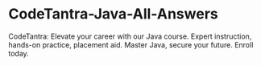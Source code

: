 # CodeTantra-Java-All-Answers
CodeTantra: Elevate your career with our Java course. Expert instruction, hands-on practice, placement aid. Master Java, secure your future. Enroll today.
